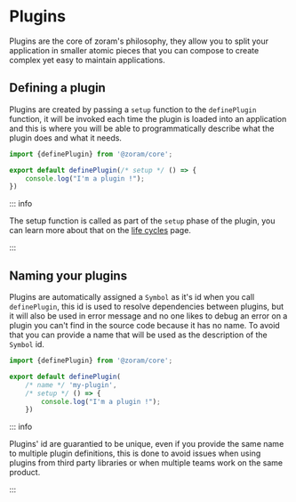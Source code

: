 # Plugins

Plugins are the core of zoram's philosophy, they allow you to split your
application in smaller atomic pieces that you can compose to create complex yet
easy to maintain applications.

## Defining a plugin

Plugins are created by passing a `setup` function to the `definePlugin`
function, it will be invoked each time the plugin is loaded into an application
and this is where you will be able to programmatically describe what the plugin
does and what it needs.

```js
import {definePlugin} from '@zoram/core';

export default definePlugin(/* setup */ () => {
	console.log("I'm a plugin !");
})
```

::: info

The setup function is called as part of the `setup` phase of the plugin, you can
learn more about that on the [life cycles](/guide/concepts-in-depth/life-cycle)
page.

:::

## Naming your plugins

Plugins are automatically assigned a `Symbol` as it's id when you call
`definePlugin`, this id is used to resolve dependencies between plugins, but it
will also be used in error message and no one likes to debug an error on a
plugin you can't find in the source code because it has no name. To avoid that
you can provide a name that will be used as the description of the `Symbol`
id.

```js {4}
import {definePlugin} from '@zoram/core';

export default definePlugin(
	/* name */ 'my-plugin',
	/* setup */ () => {
		console.log("I'm a plugin !");
	})
```

::: info

Plugins' id are guarantied to be unique, even if you provide the same name to
multiple plugin definitions, this is done to avoid issues when using plugins
from third party libraries or when multiple teams work on the same product.

:::